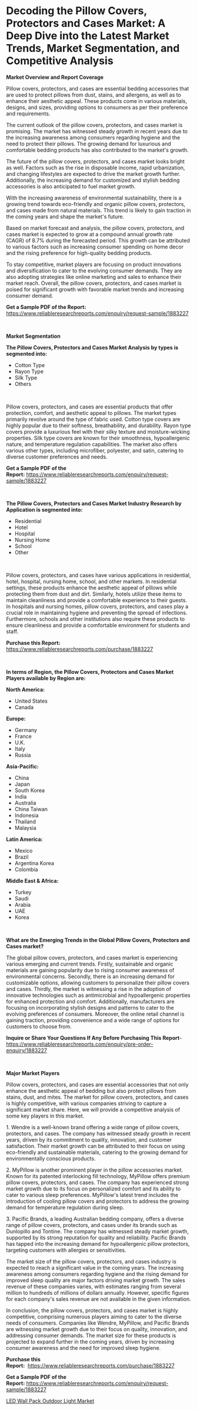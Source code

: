 <p><h1>Decoding the Pillow Covers, Protectors and Cases Market: A Deep Dive into the Latest Market Trends, Market Segmentation, and Competitive Analysis</h1></p><p><strong>Market Overview and Report Coverage</strong></p>
<p><p>Pillow covers, protectors, and cases are essential bedding accessories that are used to protect pillows from dust, stains, and allergens, as well as to enhance their aesthetic appeal. These products come in various materials, designs, and sizes, providing options to consumers as per their preference and requirements.</p><p>The current outlook of the pillow covers, protectors, and cases market is promising. The market has witnessed steady growth in recent years due to the increasing awareness among consumers regarding hygiene and the need to protect their pillows. The growing demand for luxurious and comfortable bedding products has also contributed to the market's growth.</p><p>The future of the pillow covers, protectors, and cases market looks bright as well. Factors such as the rise in disposable income, rapid urbanization, and changing lifestyles are expected to drive the market growth further. Additionally, the increasing demand for customized and stylish bedding accessories is also anticipated to fuel market growth.</p><p>With the increasing awareness of environmental sustainability, there is a growing trend towards eco-friendly and organic pillow covers, protectors, and cases made from natural materials. This trend is likely to gain traction in the coming years and shape the market's future.</p><p>Based on market forecast and analysis, the pillow covers, protectors, and cases market is expected to grow at a compound annual growth rate (CAGR) of 8.7% during the forecasted period. This growth can be attributed to various factors such as increasing consumer spending on home decor and the rising preference for high-quality bedding products.</p><p>To stay competitive, market players are focusing on product innovations and diversification to cater to the evolving consumer demands. They are also adopting strategies like online marketing and sales to enhance their market reach. Overall, the pillow covers, protectors, and cases market is poised for significant growth with favorable market trends and increasing consumer demand.</p></p>
<p><strong>Get a Sample PDF of the Report:</strong> <a href="https://www.reliableresearchreports.com/enquiry/request-sample/1883227">https://www.reliableresearchreports.com/enquiry/request-sample/1883227</a></p>
<p>&nbsp;</p>
<p><strong>Market Segmentation</strong></p>
<p><strong>The Pillow Covers, Protectors and Cases Market Analysis by types is segmented into:</strong></p>
<p><ul><li>Cotton Type</li><li>Rayon Type</li><li>Silk Type</li><li>Others</li></ul></p>
<p>&nbsp;</p>
<p><p>Pillow covers, protectors, and cases are essential products that offer protection, comfort, and aesthetic appeal to pillows. The market types primarily revolve around the type of fabric used. Cotton type covers are highly popular due to their softness, breathability, and durability. Rayon type covers provide a luxurious feel with their silky texture and moisture-wicking properties. Silk type covers are known for their smoothness, hypoallergenic nature, and temperature regulation capabilities. The market also offers various other types, including microfiber, polyester, and satin, catering to diverse customer preferences and needs.</p></p>
<p><strong>Get a Sample PDF of the Report:</strong>&nbsp;<a href="https://www.reliableresearchreports.com/enquiry/request-sample/1883227">https://www.reliableresearchreports.com/enquiry/request-sample/1883227</a></p>
<p>&nbsp;</p>
<p><strong>The Pillow Covers, Protectors and Cases Market Industry Research by Application is segmented into:</strong></p>
<p><ul><li>Residential</li><li>Hotel</li><li>Hospital</li><li>Nursing Home</li><li>School</li><li>Other</li></ul></p>
<p>&nbsp;</p>
<p><p>Pillow covers, protectors, and cases have various applications in residential, hotel, hospital, nursing home, school, and other markets. In residential settings, these products enhance the aesthetic appeal of pillows while protecting them from dust and dirt. Similarly, hotels utilize these items to maintain cleanliness and provide a comfortable experience to their guests. In hospitals and nursing homes, pillow covers, protectors, and cases play a crucial role in maintaining hygiene and preventing the spread of infections. Furthermore, schools and other institutions also require these products to ensure cleanliness and provide a comfortable environment for students and staff.</p></p>
<p><strong>Purchase this Report:</strong>&nbsp; <a href="https://www.reliableresearchreports.com/purchase/1883227">https://www.reliableresearchreports.com/purchase/1883227</a></p>
<p>&nbsp;</p>
<p><strong>In terms of Region, the Pillow Covers, Protectors and Cases Market Players available by Region are:</strong></p>
<p>
    <p> <strong> North America: </strong>
        <ul>
            <li>United States</li>
            <li>Canada</li>
        </ul>
        </p> 
    <p> <strong> Europe: </strong>
        <ul>
            <li>Germany</li>
            <li>France</li>
            <li>U.K.</li>
            <li>Italy</li>
            <li>Russia</li>
        </ul>
        </p> 
    <p> <strong> Asia-Pacific: </strong>
        <ul>
            <li>China</li>
            <li>Japan</li>
            <li>South Korea</li>
            <li>India</li>
            <li>Australia</li>
            <li>China Taiwan</li>
            <li>Indonesia</li>
            <li>Thailand</li>
            <li>Malaysia</li>
        </ul>
        </p> 
    <p> <strong> Latin America: </strong>
        <ul>
            <li>Mexico</li>
            <li>Brazil</li>
            <li>Argentina Korea</li>
            <li>Colombia</li>
        </ul>
        </p> 
    <p> <strong> Middle East & Africa: </strong>
        <ul>
            <li>Turkey</li>
            <li>Saudi</li>
            <li>Arabia</li>
            <li>UAE</li>
            <li>Korea</li>
        </ul>
    </p>
    </p>
<p>&nbsp;</p>
<p><strong>What are the Emerging Trends in the Global Pillow Covers, Protectors and Cases market?</strong></p>
<p><p>The global pillow covers, protectors, and cases market is experiencing various emerging and current trends. Firstly, sustainable and organic materials are gaining popularity due to rising consumer awareness of environmental concerns. Secondly, there is an increasing demand for customizable options, allowing customers to personalize their pillow covers and cases. Thirdly, the market is witnessing a rise in the adoption of innovative technologies such as antimicrobial and hypoallergenic properties for enhanced protection and comfort. Additionally, manufacturers are focusing on incorporating stylish designs and patterns to cater to the evolving preferences of consumers. Moreover, the online retail channel is gaining traction, providing convenience and a wide range of options for customers to choose from.</p></p>
<p><strong>Inquire or Share Your Questions If Any Before Purchasing This Report</strong>- <a href="https://www.reliableresearchreports.com/enquiry/pre-order-enquiry/1883227">https://www.reliableresearchreports.com/enquiry/pre-order-enquiry/1883227</a></p>
<p>&nbsp;</p>
<p><strong>Major Market Players</strong></p>
<p><p>Pillow covers, protectors, and cases are essential accessories that not only enhance the aesthetic appeal of bedding but also protect pillows from stains, dust, and mites. The market for pillow covers, protectors, and cases is highly competitive, with various companies striving to capture a significant market share. Here, we will provide a competitive analysis of some key players in this market.</p><p>1. Wendre is a well-known brand offering a wide range of pillow covers, protectors, and cases. The company has witnessed steady growth in recent years, driven by its commitment to quality, innovation, and customer satisfaction. Their market growth can be attributed to their focus on using eco-friendly and sustainable materials, catering to the growing demand for environmentally conscious products.</p><p>2. MyPillow is another prominent player in the pillow accessories market. Known for its patented interlocking fill technology, MyPillow offers premium pillow covers, protectors, and cases. The company has experienced strong market growth due to its focus on personalized comfort and its ability to cater to various sleep preferences. MyPillow's latest trend includes the introduction of cooling pillow covers and protectors to address the growing demand for temperature regulation during sleep.</p><p>3. Pacific Brands, a leading Australian bedding company, offers a diverse range of pillow covers, protectors, and cases under its brands such as Dunlopillo and Tontine. The company has witnessed steady market growth, supported by its strong reputation for quality and reliability. Pacific Brands has tapped into the increasing demand for hypoallergenic pillow protectors, targeting customers with allergies or sensitivities.</p><p>The market size of the pillow covers, protectors, and cases industry is expected to reach a significant value in the coming years. The increasing awareness among consumers regarding hygiene and the rising demand for improved sleep quality are major factors driving market growth. The sales revenue of these companies varies, with estimates ranging from several million to hundreds of millions of dollars annually. However, specific figures for each company's sales revenue are not available in the given information.</p><p>In conclusion, the pillow covers, protectors, and cases market is highly competitive, comprising numerous players aiming to cater to the diverse needs of consumers. Companies like Wendre, MyPillow, and Pacific Brands are witnessing market growth due to their focus on quality, innovation, and addressing consumer demands. The market size for these products is projected to expand further in the coming years, driven by increasing consumer awareness and the need for improved sleep hygiene.</p></p>
<p><strong>Purchase this Report:</strong>&nbsp;&nbsp;<a href="https://www.reliableresearchreports.com/purchase/1883227">https://www.reliableresearchreports.com/purchase/1883227</a></p>
<p></p>
<p><strong>Get a Sample PDF of the Report:</strong>&nbsp;<a href="https://www.reliableresearchreports.com/enquiry/request-sample/1883227">https://www.reliableresearchreports.com/enquiry/request-sample/1883227</a></p>
<p><p><a href="https://github.com/zebdakicsin/Market-Research-Report-List-2/blob/main/led-wall-pack-outdoor-light-market.md">LED Wall Pack Outdoor Light Market</a></p></p>